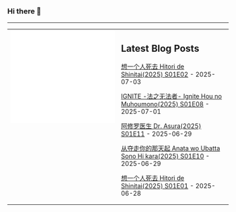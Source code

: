 ### Hi there 👋

<!--
**etng/etng** is a ✨ _special_ ✨ repository because its `README.md` (this file) appears on your GitHub profile.

Here are some ideas to get you started:

- 🔭 I’m currently working on ...
- 🌱 I’m currently learning ...
- 👯 I’m looking to collaborate on ...
- 🤔 I’m looking for help with ...
- 💬 Ask me about ...
- 📫 How to reach me: ...
- 😄 Pronouns: ...
- ⚡ Fun fact: ...
-->


---

<table>
<tr>
<td valign="top" width="50%">
<img src="metrics.svg" alt="Metric" />
</td>
<td valign="top" width="50%">

## Latest Blog Posts
<!-- blog start -->
[想一个人死去 Hitori de Shinitai(2025) S01E02](http://www.fanxinzhui.com/rr/2628#S01E02) - 2025-07-03

[IGNITE -法之无法者- Ignite Hou no Muhoumono(2025) S01E08](http://www.fanxinzhui.com/rr/2621#S01E08) - 2025-07-01

[阿修罗医生 Dr. Asura(2025) S01E11](http://www.fanxinzhui.com/rr/2619#S01E11) - 2025-06-29

[从夺走你的那天起 Anata wo Ubatta Sono Hi kara(2025) S01E10](http://www.fanxinzhui.com/rr/2623#S01E10) - 2025-06-29

[想一个人死去 Hitori de Shinitai(2025) S01E01](http://www.fanxinzhui.com/rr/2628#S01E01) - 2025-06-28
<!-- blog end -->

</td></tr></table>

